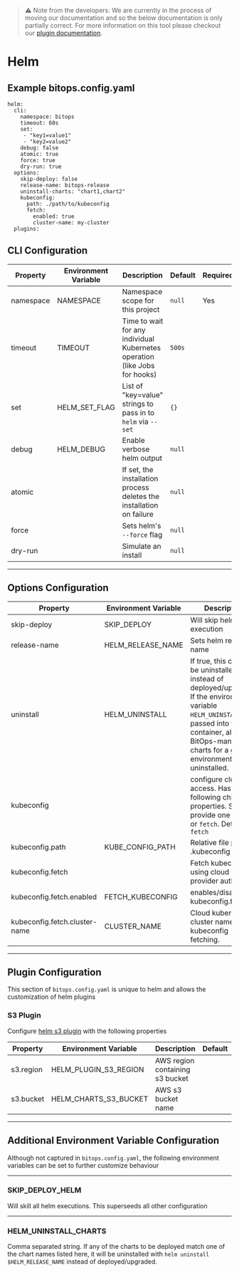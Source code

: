 > ⚠️ Note from the developers: We are currently in the process of moving our documentation and so the below documentation is only partially correct. For more information on this tool please checkout our [plugin documentation](https://github.com/bitops-plugins/helm).

# Helm

## Example bitops.config.yaml
```
helm:
  cli:
    namespace: bitops
    timeout: 60s
    set:
     - "key1=value1"
     - "key2=value2"
    debug: false
    atomic: true
    force: true
    dry-run: true
  options:
    skip-deploy: false
    release-name: bitops-release
    uninstall-charts: "chart1,chart2"
    kubeconfig:
      path: ./path/to/kubeconfig
      fetch:
        enabled: true
        cluster-name: my-cluster
  plugins:
```

## CLI Configuration

| Property  | Environment Variable | Description                                                  | Default | Required |
| --------- | -------------------- | ------------------------------------------------------------ | ------- | -------- |
| namespace | NAMESPACE            | Namespace scope for this project                             | `null`  | Yes      |
| timeout   | TIMEOUT              | Time to wait for any individual Kubernetes operation (like Jobs for hooks) | `500s`  |          |
| set       | HELM_SET_FLAG        | List of "key=value" strings to pass in to `helm` via `--set` | `{}`    |          |
| debug     | HELM_DEBUG           | Enable verbose helm output                                   | `null`  |          |
| atomic    |                      | If set, the installation process deletes the installation on failure | `null`  |          |
| force     |                      | Sets helm's `--force` flag                                   | `null`  |          |
| dry-run   |                      | Simulate an install                                          | `null`  |          |

-------------------
## Options Configuration

| Property                      | Environment Variable | Description                                                  | Default | Required |
| ----------------------------- | -------------------- | ------------------------------------------------------------ | ------- | -------- |
| skip-deploy                   | SKIP_DEPLOY          | Will skip helm execution                                     | `null`  |          |
| release-name                  | HELM_RELEASE_NAME    | Sets helm release name                                       | `null`  |          |
| uninstall                     | HELM_UNINSTALL       | If true, this chart will be uninstalled instead of deployed/upgraded. If the environment variable `HELM_UNINSTALL` is passed into the container, all BitOps-managed charts for a given environment will be uninstalled. | `null`  |          |
| kubeconfig                    |                      | configure cluster access. Has the following child-properties. Should provide one of `path` or `fetch`. Defaults to `fetch` | `fetch` |          |
| kubeconfig.path               | KUBE_CONFIG_PATH     | Relative file path to .kubeconfig file                       | `null`  |          |
| kubeconfig.fetch              |                      | Fetch kubeconfig using cloud provider auth                   |         |          |
| kubeconfig.fetch.enabled      | FETCH_KUBECONFIG     | enables/disables kubeconfig.fetch                            | `true`  |          |
| kubeconfig.fetch.cluster-name | CLUSTER_NAME         | Cloud kubernetes cluster name for kubeconfig fetching.       | `null`  |          |

-------------------
## Plugin Configuration
This section of `bitops.config.yaml` is unique to helm and allows the customization of helm plugins

### S3 Plugin

Configure [helm s3 plugin](https://github.com/hypnoglow/helm-s3) with the following properties

| Property  | Environment Variable  | Description                     | Default | Required |
| --------- | --------------------- | ------------------------------- | ------- | -------- |
| s3.region | HELM_PLUGIN_S3_REGION | AWS region containing s3 bucket |         |          |
| s3.bucket | HELM_CHARTS_S3_BUCKET | AWS s3 bucket name              |         |          |



-------------------
## Additional Environment Variable Configuration
Although not captured in `bitops.config.yaml`, the following environment variables can be set to further customize behaviour

-------------------
### SKIP_DEPLOY_HELM
Will skill all helm executions. This superseeds all other configuration

-------------------
### HELM_UNINSTALL_CHARTS
Comma separated string. If any of the charts to be deployed match one of the chart names listed here, it will be uninstalled with `helm uninstall $HELM_RELEASE_NAME` instead of deployed/upgraded.